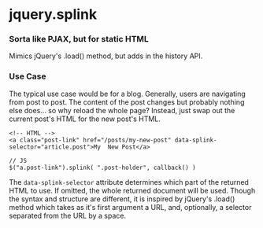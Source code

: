 # jquery.splink

### Sorta like PJAX, but for static HTML

Mimics jQuery's .load() method, but adds in the history API.

### Use Case

The typical use case would be for a blog. Generally, users are navigating from post to post. The content of the post changes but probably nothing else does... so why reload the whole page? Instead, just swap out the current post's HTML for the new post's HTML.



```
<!-- HTML -->
<a class="post-link" href="/posts/my-new-post" data-splink-selector="article.post">My  New Post</a>
```

```
// JS
$("a.post-link").splink( ".post-holder", callback() )
```

The `data-splink-selector` attribute determines which part of the returned HTML to use. If omitted, the whole returned document will be used. Though the syntax and structure are different, it is inspired by jQuery's .load() method which takes as it's first argument a URL, and, optionally, a selector separated from the URL by a space. 